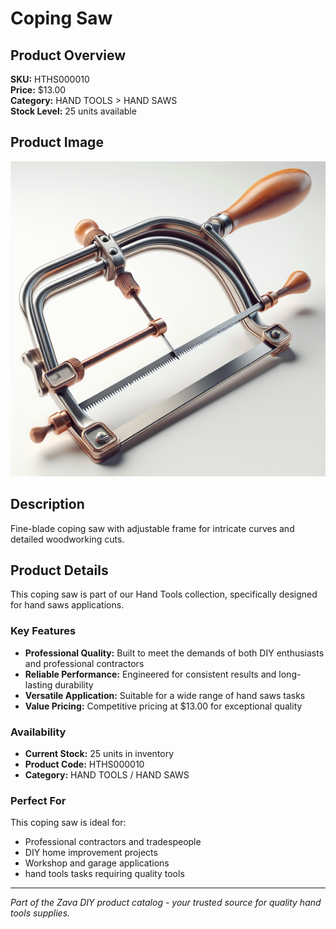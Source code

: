 # Coping Saw

## Product Overview

**SKU:** HTHS000010  
**Price:** $13.00  
**Category:** HAND TOOLS > HAND SAWS  
**Stock Level:** 25 units available  

## Product Image

![Coping Saw](https://raw.githubusercontent.com/microsoft/ai-tour-26-zava-diy-dataset-plus-mcp/refs/heads/main/images/hand_tools_hand_saws_coping_saw_20250621_110057.png)

## Description

Fine-blade coping saw with adjustable frame for intricate curves and detailed woodworking cuts.

## Product Details

This coping saw is part of our Hand Tools collection, specifically designed for hand saws applications. 

### Key Features

- **Professional Quality:** Built to meet the demands of both DIY enthusiasts and professional contractors
- **Reliable Performance:** Engineered for consistent results and long-lasting durability
- **Versatile Application:** Suitable for a wide range of hand saws tasks
- **Value Pricing:** Competitive pricing at $13.00 for exceptional quality

### Availability

- **Current Stock:** 25 units in inventory
- **Product Code:** HTHS000010
- **Category:** HAND TOOLS / HAND SAWS

### Perfect For

This coping saw is ideal for:
- Professional contractors and tradespeople
- DIY home improvement projects  
- Workshop and garage applications
- hand tools tasks requiring quality tools

---

*Part of the Zava DIY product catalog - your trusted source for quality hand tools supplies.*
